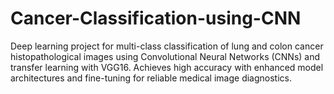 # Cancer-Classification-using-CNN
Deep learning project for multi-class classification of lung and colon cancer histopathological images using Convolutional Neural Networks (CNNs) and transfer learning with VGG16. Achieves high accuracy with enhanced model architectures and fine-tuning for reliable medical image diagnostics.
